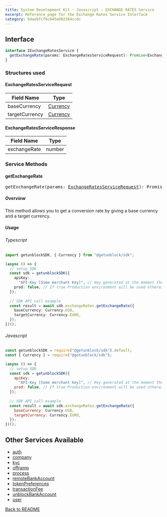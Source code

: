 ```yaml
---
title: System Development Kit - Javascript - EXCHANGE RATES Service
excerpt: Reference page for the Exchange Rates Service Interface
category: 64aebfcf6c645e002384ccdc
---
```


## Interface

```typescript
interface IExchangeRatesService {
  getExchangeRate(params: ExchangeRatesServiceRequest): Promise<ExchangeRatesServiceResponse>;
}
```

### Structures used

#### <span id="ExchangeRatesServiceRequest"></span>ExchangeRatesServiceRequest

| Field Name | Type |
| ---------- | ---- |
| baseCurrency | [Currency](COMMON_TYPES.md#Currency) |
| targetCurrency | [Currency](COMMON_TYPES.md#Currency) |

#### <span id="ExchangeRatesServiceResponse"></span>ExchangeRatesServiceResponse

| Field Name | Type |
| ---------- | ---- |
| exchangeRate | number |

### Service Methods

#### getExchangeRate

<div><pre>getExchangeRate(params: <a href="#ExchangeRatesServiceRequest">ExchangeRatesServiceRequest</a>): Promise&#60;<a href="#ExchangeRatesServiceResponse">ExchangeRatesServiceResponse</a>&#62;</pre></div>

##### Overview

This method allows you to get a conversion rate by giving a base currency and a target currency.

##### Usage

###### Typescript

```typescript
import getunblockSDK, { Currency } from "@getunblock/sdk";

(async () => {
  // setup SDK
  const sdk = getunblockSDK({
    apiKey:
      "API-Key [Some merchant Key]", // Key generated at the moment the merchant was created in getunblock system
    prod: false, // If true Production environment will be used otherwise Sandbox will be used instead
  });
  
  // SDK API call example
  const result = await sdk.exchangeRates.getExchangeRate({
    baseCurrency: Currency.USD,
    targetCurrency: Currency.EURO,
  });
})();
```

###### Javascript

```javascript
const getunblockSDK = require("@getunblock/sdk").default;
const { Currency } = require("@getunblock/sdk");

(async () => {
  // setup SDK
  const sdk = getunblockSDK({
    apiKey:
      "API-Key [Some merchant Key]", // Key generated at the moment the merchant was created in getunblock system
    prod: false, // If true Production environment will be used otherwise Sandbox will be used instead
  });
  
  // SDK API call example
  const result = await sdk.exchangeRates.getExchangeRate({
    baseCurrency: Currency.USD,
    targetCurrency: Currency.EURO,
  });
})();
```

## Other Services Available

* [auth](AUTH)
* [company](COMPANY.md)
* [kyc](KYC.md)
* [offramp](OFFRAMP.md)
* [process](PROCESS.md)
* [remoteBankAccount](REMOTE_BANK_ACCOUNT.md)
* [tokenPreferences](TOKEN_PREFERENCES.md)
* [transactionFee](TRANSACTION_FEE.md)
* [unblockBankAccount](UNBLOCK_BANK_ACCOUNT.md)
* [user](USER.md)

[Back to README](README.md)

